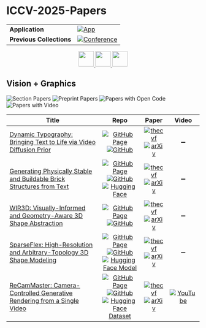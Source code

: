 # ICCV-2025-Papers

<table>
    <tr>
        <td><strong>Application</strong></td>
        <td>
            <a href="https://huggingface.co/spaces/DmitryRyumin/NewEraAI-Papers" style="float:left;">
                <img src="https://img.shields.io/badge/🤗-NewEraAI--Papers-FFD21F.svg" alt="App" />
            </a>
        </td>
    </tr>
    <tr>
        <td><strong>Previous Collections</strong></td>
        <td>
            <a href="https://github.com/DmitryRyumin/ICCV-2023-25-Papers/blob/main/README_2023.md">
                <img src="http://img.shields.io/badge/ICCV-2023-0073AE.svg" alt="Conference">
            </a>
        </td>
    </tr>
</table>

<div align="center">
    <a href="https://github.com/DmitryRyumin/ICCV-2023-25-Papers/blob/main/sections/2025/main/3d-pose-understanding.md">
        <img src="https://cdn.jsdelivr.net/gh/DmitryRyumin/NewEraAI-Papers@main/images/left.svg" width="40" alt="" />
    </a>
    <a href="https://github.com/DmitryRyumin/ICCV-2023-25-Papers/">
        <img src="https://cdn.jsdelivr.net/gh/DmitryRyumin/NewEraAI-Papers@main/images/home.svg" width="40" alt="" />
    </a>
    <a href="https://github.com/DmitryRyumin/ICCV-2023-25-Papers/blob/main/sections/2025/main/applications-and-evaluation.md">
        <img src="https://cdn.jsdelivr.net/gh/DmitryRyumin/NewEraAI-Papers@main/images/right.svg" width="40" alt="" />
    </a>
</div>

## Vision + Graphics

![Section Papers](https://img.shields.io/badge/Section%20Papers-5-42BA16) ![Preprint Papers](https://img.shields.io/badge/Preprint%20Papers-0-b31b1b) ![Papers with Open Code](https://img.shields.io/badge/Papers%20with%20Open%20Code-0-1D7FBF) ![Papers with Video](https://img.shields.io/badge/Papers%20with%20Video-0-FF0000)

| **Title** | **Repo** | **Paper** | **Video** |
|-----------|:--------:|:---------:|:---------:|
| [Dynamic Typography: Bringing Text to Life via Video Diffusion Prior](https://iccv.thecvf.com/virtual/2025/poster/750) | [![GitHub Page](https://img.shields.io/badge/GitHub-Page-159957.svg)](https://animate-your-word.github.io/demo/) <br /> [![GitHub](https://img.shields.io/github/stars/zliucz/animate-your-word?style=flat)](https://github.com/zliucz/animate-your-word) | [![thecvf](https://img.shields.io/badge/pdf-thecvf-7395C5.svg)](https://openaccess.thecvf.com/content/ICCV2025/papers/Liu_Dynamic_Typography_Bringing_Text_to_Life_via_Video_Diffusion_Prior_ICCV_2025_paper.pdf) <br /> [![arXiv](https://img.shields.io/badge/arXiv-2404.11614-b31b1b.svg)](http://arxiv.org/abs/2404.11614) | :heavy_minus_sign: |
| [Generating Physically Stable and Buildable Brick Structures from Text](https://iccv.thecvf.com/virtual/2025/poster/390) | [![GitHub Page](https://img.shields.io/badge/GitHub-Page-159957.svg)](https://avalovelace1.github.io/BrickGPT/) <br /> [![GitHub](https://img.shields.io/github/stars/chrisneagu/FTC-Skystone-Dark-Angels-Romania-2020?style=flat)](https://github.com/chrisneagu/FTC-Skystone-Dark-Angels-Romania-2020) <br /> [![Hugging Face](https://img.shields.io/badge/🤗-demo-FFD21F.svg)](https://huggingface.co/spaces/cmu-gil/BrickGPT-Demo) | [![thecvf](https://img.shields.io/badge/pdf-thecvf-7395C5.svg)](https://openaccess.thecvf.com/content/ICCV2025/papers/Pun_Generating_Physically_Stable_and_Buildable_Brick_Structures_from_Text_ICCV_2025_paper.pdf) <br /> [![arXiv](https://img.shields.io/badge/arXiv-2505.05469-b31b1b.svg)](http://arxiv.org/abs/2505.05469) | :heavy_minus_sign: |
| [WIR3D: Visually-Informed and Geometry-Aware 3D Shape Abstraction](https://iccv.thecvf.com/virtual/2025/poster/2196) | [![GitHub Page](https://img.shields.io/badge/GitHub-Page-159957.svg)](https://threedle.github.io/wir3d/) <br /> [![GitHub](https://img.shields.io/github/stars/threedle/wir3d?style=flat)](https://github.com/threedle/wir3d) | [![thecvf](https://img.shields.io/badge/pdf-thecvf-7395C5.svg)](https://openaccess.thecvf.com/content/ICCV2025/papers/Liu_WIR3D_Visually-Informed_and_Geometry-Aware_3D_Shape_Abstraction_ICCV_2025_paper.pdf) <br /> [![arXiv](https://img.shields.io/badge/arXiv-2505.04813-b31b1b.svg)](http://arxiv.org/abs/2505.04813) | :heavy_minus_sign: |
| [SparseFlex: High-Resolution and Arbitrary-Topology 3D Shape Modeling](https://iccv.thecvf.com/virtual/2025/poster/895) | [![GitHub Page](https://img.shields.io/badge/GitHub-Page-159957.svg)](https://xianglonghe.github.io/TripoSF/index.html) <br /> [![GitHub](https://img.shields.io/github/stars/VAST-AI-Research/TripoSF?style=flat)](https://github.com/VAST-AI-Research/TripoSF) <br /> [![Hugging Face Model](https://img.shields.io/badge/🤗-model-FFD21F.svg)](https://huggingface.co/VAST-AI/TripoSF) | [![thecvf](https://img.shields.io/badge/pdf-thecvf-7395C5.svg)](https://openaccess.thecvf.com/content/ICCV2025/papers/He_SparseFlex_High-Resolution_and_Arbitrary-Topology_3D_Shape_Modeling_ICCV_2025_paper.pdf) <br /> [![arXiv](https://img.shields.io/badge/arXiv-2503.21732-b31b1b.svg)](http://arxiv.org/abs/2503.21732) | :heavy_minus_sign: |
| [ReCamMaster: Camera-Controlled Generative Rendering from a Single Video](https://iccv.thecvf.com/virtual/2025/poster/1665) | [![GitHub Page](https://img.shields.io/badge/GitHub-Page-159957.svg)](https://jianhongbai.github.io/ReCamMaster/) <br /> [![GitHub](https://img.shields.io/github/stars/KwaiVGI/ReCamMaster?style=flat)](https://github.com/KwaiVGI/ReCamMaster) <br /> [![Hugging Face Dataset](https://img.shields.io/badge/🤗-dataset-FFD21F.svg)](https://huggingface.co/datasets/KwaiVGI/MultiCamVideo-Dataset) | [![thecvf](https://img.shields.io/badge/pdf-thecvf-7395C5.svg)](https://openaccess.thecvf.com/content/ICCV2025/papers/Bai_ReCamMaster_Camera-Controlled_Generative_Rendering_from_A_Single_Video_ICCV_2025_paper.pdf) <br /> [![arXiv](https://img.shields.io/badge/arXiv-2503.11647-b31b1b.svg)](http://arxiv.org/abs/2503.11647) | [![YouTube](https://img.shields.io/badge/YouTube-%23FF0000.svg?style=for-the-badge&logo=YouTube&logoColor=white)](https://www.youtube.com/watch?v=vhbg7ceGU9s) |
